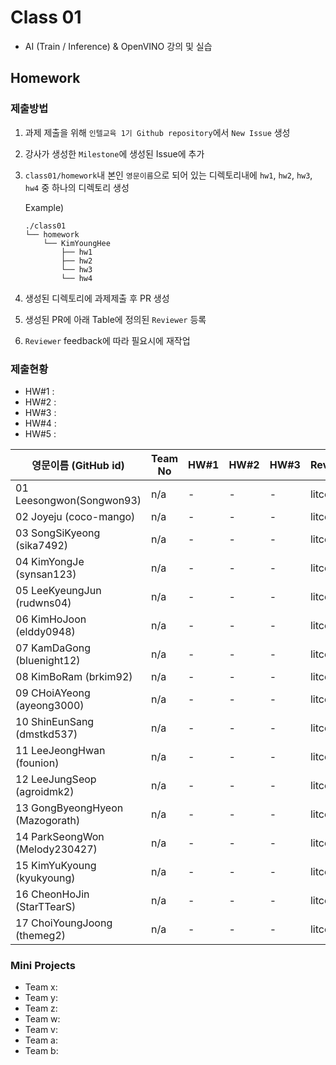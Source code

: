 # Class 01

* AI (Train / Inference) & OpenVINO 강의 및 실습

## Homework

### 제출방법

1. 과제 제출을 위해 `인텔교육 1기 Github repository`에서 `New Issue` 생성

2. 강사가 생성한 `Milestone`에 생성된 Issue에 추가 

3. `class01/homework`내 본인 `영문이름`으로 되어 있는 디렉토리내에 `hw1`, `hw2`, `hw3`, `hw4` 중 하나의 디렉토리 생성

    Example)
    ```
    ./class01
    └── homework
        └── KimYoungHee
            ├── hw1
            ├── hw2
            └── hw3
            └── hw4
    ```

4. 생성된 디렉토리에 과제제출 후 PR 생성

5. 생성된 PR에 아래 Table에 정의된 `Reviewer` 등록

6. `Reviewer` feedback에 따라 필요시에 재작업

### 제출현황

* HW#1 :
* HW#2 :
* HW#3 :
* HW#4 :
* HW#5 :

| 영문이름 (GitHub id)           | Team No | HW#1 | HW#2 | HW#3 | Reviwer | HW#4 | HW#5 | Reviewer |
|-------------------------------|---------|------|------|------|---------|------|------|----------|
| 01 Leesongwon(Songwon93) | n/a | - | - | - | litcoder | - | - | J-WBaek | 
| 02 Joyeju (coco-mango) | n/a | - | - | - | litcoder | O | - | J-WBaek |
| 03 SongSiKyeong (sika7492) | n/a | - | - | - | litcoder | O | - | J-WBaek |
| 04 KimYongJe (synsan123) | n/a | - | - | - | litcoder | O | - | J-WBaek |
| 05 LeeKyeungJun (rudwns04) | n/a | - | - | - | litcoder | O | - | J-WBaek |
| 06 KimHoJoon (elddy0948) | n/a | - | - | - | litcoder | O | - | J-WBaek |
| 07 KamDaGong (bluenight12) | n/a | - | - | - | litcoder | O | - | J-WBaek |
| 08 KimBoRam (brkim92) | n/a | - | - | - | litcoder | - | - | J-WBaek |
| 09 CHoiAYeong (ayeong3000) | n/a | - | - | - | litcoder | - | - | J-WBaek |
| 10 ShinEunSang (dmstkd537) | n/a | - | - | - | litcoder | - | - | J-WBaek |
| 11 LeeJeongHwan (founion) | n/a | - | - | - | litcoder | O | - | J-WBaek |
| 12 LeeJungSeop (agroidmk2) | n/a | - | - | - | litcoder | O | - | J-WBaek |
| 13 GongByeongHyeon (Mazogorath) | n/a | - | - | - | litcoder | O | - | J-WBaek |
| 14 ParkSeongWon (Melody230427) | n/a | - | - | - | litcoder | - | - | J-WBaek |
| 15 KimYuKyoung (kyukyoung) | n/a | - | - | - | litcoder | - | - | J-WBaek |
| 16 CheonHoJin (StarTTearS) | n/a | - | - | - | litcoder | O | - | J-WBaek |
| 17 ChoiYoungJoong (themeg2) | n/a | - | - | - | litcoder | O | - | J-WBaek |


### Mini Projects

* Team x:
* Team y:
* Team z:
* Team w:
* Team v:
* Team a:
* Team b:

